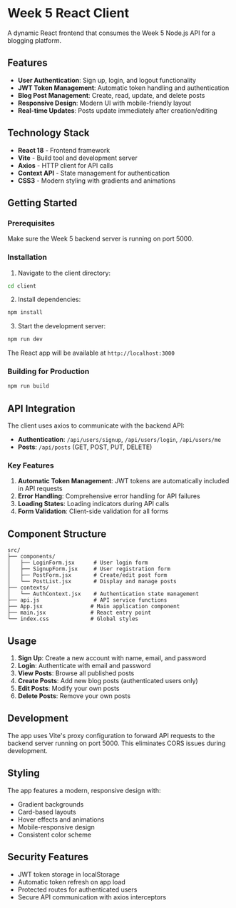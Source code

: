 # Week 5 React Client

A dynamic React frontend that consumes the Week 5 Node.js API for a blogging platform.

## Features

- **User Authentication**: Sign up, login, and logout functionality
- **JWT Token Management**: Automatic token handling and authentication
- **Blog Post Management**: Create, read, update, and delete posts
- **Responsive Design**: Modern UI with mobile-friendly layout
- **Real-time Updates**: Posts update immediately after creation/editing

## Technology Stack

- **React 18** - Frontend framework
- **Vite** - Build tool and development server
- **Axios** - HTTP client for API calls
- **Context API** - State management for authentication
- **CSS3** - Modern styling with gradients and animations

## Getting Started

### Prerequisites

Make sure the Week 5 backend server is running on port 5000.

### Installation

1. Navigate to the client directory:
```bash
cd client
```

2. Install dependencies:
```bash
npm install
```

3. Start the development server:
```bash
npm run dev
```

The React app will be available at `http://localhost:3000`

### Building for Production

```bash
npm run build
```

## API Integration

The client uses axios to communicate with the backend API:

- **Authentication**: `/api/users/signup`, `/api/users/login`, `/api/users/me`
- **Posts**: `/api/posts` (GET, POST, PUT, DELETE)

### Key Features

1. **Automatic Token Management**: JWT tokens are automatically included in API requests
2. **Error Handling**: Comprehensive error handling for API failures
3. **Loading States**: Loading indicators during API calls
4. **Form Validation**: Client-side validation for all forms

## Component Structure

```
src/
├── components/
│   ├── LoginForm.jsx      # User login form
│   ├── SignupForm.jsx     # User registration form
│   ├── PostForm.jsx       # Create/edit post form
│   └── PostList.jsx       # Display and manage posts
├── contexts/
│   └── AuthContext.jsx    # Authentication state management
├── api.js                 # API service functions
├── App.jsx               # Main application component
├── main.jsx              # React entry point
└── index.css             # Global styles
```

## Usage

1. **Sign Up**: Create a new account with name, email, and password
2. **Login**: Authenticate with email and password
3. **View Posts**: Browse all published posts
4. **Create Posts**: Add new blog posts (authenticated users only)
5. **Edit Posts**: Modify your own posts
6. **Delete Posts**: Remove your own posts

## Development

The app uses Vite's proxy configuration to forward API requests to the backend server running on port 5000. This eliminates CORS issues during development.

## Styling

The app features a modern, responsive design with:
- Gradient backgrounds
- Card-based layouts
- Hover effects and animations
- Mobile-responsive design
- Consistent color scheme

## Security Features

- JWT token storage in localStorage
- Automatic token refresh on app load
- Protected routes for authenticated users
- Secure API communication with axios interceptors 